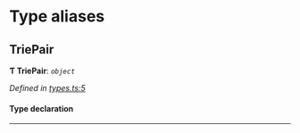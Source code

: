 

# Type aliases

<a id="triepair"></a>

##  TriePair

**Ƭ TriePair**: *`object`*

*Defined in [types.ts:5](https://github.com/polkadot-js/common/blob/3d2a5d9/packages/trie-hash/src/types.ts#L5)*

#### Type declaration

___

